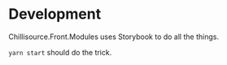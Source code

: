 # Development

Chillisource.Front.Modules uses Storybook to do all the things.

`yarn start` should do the trick.

